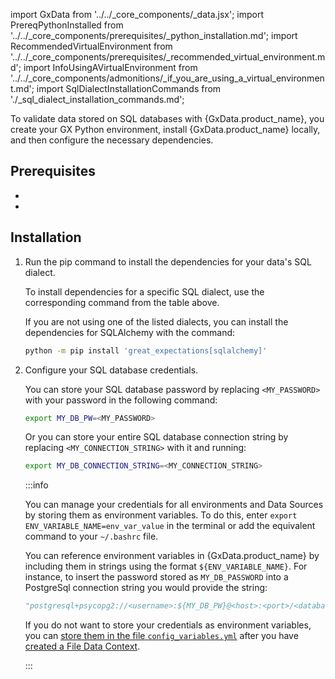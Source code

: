 import GxData from '../../_core_components/_data.jsx';
import PrereqPythonInstalled from '../../_core_components/prerequisites/_python_installation.md';
import RecommendedVirtualEnvironment from '../../_core_components/prerequisites/_recommended_virtual_environment.md';
import InfoUsingAVirtualEnvironment from '../../_core_components/admonitions/_if_you_are_using_a_virtual_environment.md';
import SqlDialectInstallationCommands from './_sql_dialect_installation_commands.md';

To validate data stored on SQL databases with {GxData.product_name}, you create your GX Python environment, install {GxData.product_name} locally, and then configure the necessary dependencies.

## Prerequisites

- <PrereqPythonInstalled/>
- <RecommendedVirtualEnvironment/>

## Installation

1. Run the pip command to install the dependencies for your data's SQL dialect.

   <SqlDialectInstallationCommands/>
   
   To install dependencies for a specific SQL dialect, use the corresponding command from the table above.

   If you are not using one of the listed dialects, you can install the dependencies for SQLAlchemy with the command:

   ```bash title="Terminal input"
   python -m pip install 'great_expectations[sqlalchemy]'
   ```

2. Configure your SQL database credentials.

   You can store your SQL database password by replacing `<MY_PASSWORD>` with your password in the following command:

   ```bash title='Terminal input'
   export MY_DB_PW=<MY_PASSWORD>
   ```
   
   Or you can store your entire SQL database connection string by replacing `<MY_CONNECTION_STRING>` with it and running:
 
   ```bash title='Terminal input'
   export MY_DB_CONNECTION_STRING=<MY_CONNECTION_STRING>
   ```

   :::info

   You can manage your credentials for all environments and Data Sources by storing them as environment variables.  To do this, enter `export ENV_VARIABLE_NAME=env_var_value` in the terminal or add the equivalent command to your `~/.bashrc` file.

   You can reference environment variables in {GxData.product_name} by including them in strings using the format `${ENV_VARIABLE_NAME}`.  For instance, to insert the password stored as `MY_DB_PASSWORD` into a PostgreSql connection string you would provide the string:

   ```python title="Example PostgreSql Connection String"
   "postgresql+psycopg2://<username>:${MY_DB_PW}@<host>:<port>/<database>"
   ```

   If you do not want to store your credentials as environment variables, you can [store them in the file `config_variables.yml`](/core/installation_and_setup/manage_credentials.md#yaml-file) after you have [created a File Data Context](/core/installation_and_setup/manage_data_contexts.md?context-type=file#initialize-a-new-data-context).

   :::
